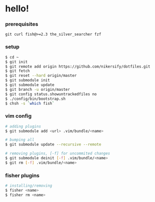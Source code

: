 # hello!

### prerequisites

`git curl fish@>=2.3 the_silver_searcher fzf`

### setup

```sh
$ cd ~
$ git init
$ git remote add origin https://github.com/nikersify/dotfiles.git
$ git fetch
$ git reset --hard origin/master
$ git submodule init
$ git submodule update
$ git branch -u origin/master
$ git config status.showuntrackedfiles no
$ ./config/bin/bootstrap.sh
$ chsh -s `which fish`
```

### vim config

```sh
# adding plugins
$ git submodule add <url> .vim/bundle/<name>

# bumping all
$ git submodule update --recursive --remote

# removing plugins, [-f] for uncommited changes
$ git submodule deinit [-f] .vim/bundle/<name>
$ git rm [-f] .vim/bundle/<name>
```

### fisher plugins

```sh
# installing/removing
$ fisher <name>
$ fisher rm <name>
